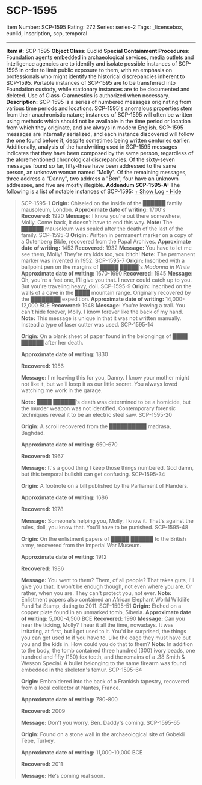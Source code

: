 # SCP-1595
Item Number: SCP-1595
Rating: 272
Series: series-2
Tags: _licensebox, euclid, inscription, scp, temporal

---

**Item #:** SCP-1595
**Object Class:** Euclid
**Special Containment Procedures:** Foundation agents embedded in archaeological services, media outlets and intelligence agencies are to identify and isolate possible instances of SCP-1595 in order to limit public exposure to them, with an emphasis on professionals who might identify the historical discrepancies inherent to SCP-1595. Portable instances of SCP-1595 are to be transferred into Foundation custody, while stationary instances are to be documented and deleted. Use of Class-C amnestics is authorized when necessary.
**Description:** SCP-1595 is a series of numbered messages originating from various time periods and locations. SCP-1595's anomalous properties stem from their anachronistic nature; instances of SCP-1595 will often be written using methods which should not be available in the time period or location from which they originate, and are always in modern English. SCP-1595 messages are internally serialized, and each instance discovered will follow the one found before it, despite sometimes being written centuries earlier.
Additionally, analysis of the handwriting used in SCP-1595 messages indicates that they have been composed by the same person, regardless of the aforementioned chronological discrepancies. Of the sixty-seven messages found so far, fifty-three have been addressed to the same person, an unknown woman named "Molly". Of the remaining messages, three address a "Danny", two address a "Ben", four have an unknown addressee, and five are mostly illegible.
**Addendum SCP-1595-A:** The following is a list of notable instances of SCP-1595:
[\+ Show Log](javascript:;)
[\- Hide](javascript:;)
> SCP-1595-1
> **Origin:** Chiseled on the inside of the ██████ family mausoleum, London.
> **Approximate date of writing:** 1700's
> **Recovered:** 1920
> **Message:** I know you're out there somewhere, Molly. Come back, it doesn't have to end this way.
> **Note:** The ██████ mausoleum was sealed after the death of the last of the family.
> SCP-1595-3
> **Origin:** Written in permanent marker on a copy of a Gutenberg Bible, recovered from the Papal Archives.
> **Approximate date of writing:** 1453
> **Recovered:** 1932
> **Message:** You have to let me see them, Molly! They're my kids too, you bitch!
> **Note:** The permanent marker was invented in 1952.
> SCP-1595-7
> **Origin:** Inscribed with a ballpoint pen on the margins of █████ █████'s _Madonna in White_
> **Approximate date of writing:** 1670-1690
> **Recovered:** 1945
> **Message:** Oh, you're a fast one, I'll give you that. I never could catch up to you. But you're traveling heavy, doll.
> SCP-1595-9
> **Origin:** Inscribed on the walls of a cave in the ████ mountain range. Originally recovered by the ████████ expedition.
> **Approximate date of writing:** 14,000-12,000 BCE
> **Recovered:** 1948
> **Message:** You're leaving a trail. You can't hide forever, Molly. I know forever like the back of my hand.
> **Note:** This message is unique in that it was not written manually. Instead a type of laser cutter was used.
> SCP-1595-14  
>    
>  **Origin:** On a blank sheet of paper found in the belongings of ████ ██████ after her death.  
>    
>  **Approximate date of writing:** 1830  
>    
>  **Recovered:** 1956  
>    
>  **Message:** I'm leaving this for you, Danny. I know your mother might not like it, but we'll keep it as our little secret. You always loved watching me work in the garage.  
>    
>  **Note:** ████ ██████'s death was determined to be a homicide, but the murder weapon was not identified. Contemporary forensic techniques reveal it to be an electric steel saw.
> SCP-1595-20  
>    
>  **Origin:** A scroll recovered from the ██████████ madrasa, Baghdad.  
>    
>  **Approximate date of writing:** 650-670  
>    
>  **Recovered:** 1967  
>    
>  **Message:** It's a good thing I keep those things numbered. God damn, but this temporal bullshit can get confusing.
> SCP-1595-34  
>    
>  **Origin:** A footnote on a bill published by the Parliament of Flanders.  
>    
>  **Approximate date of writing:** 1686  
>    
>  **Recovered:** 1978  
>    
>  **Message:** Someone's helping you, Molly, I know it. That's against the rules, doll, you know that. You'll have to be punished.
> SCP-1595-48  
>    
>  **Origin:** On the enlistment papers of █████ ██████ to the British army, recovered from the Imperial War Museum.  
>    
>  **Approximate date of writing:** 1912  
>    
>  **Recovered:** 1986  
>    
>  **Message:** You went to them? Them, of all people? That takes guts, I'll give you that. It won't be enough though, not even where you are. Or rather, when you are. They can't protect you, not ever.
> **Note:** Enlistment papers also contained an African Elephant World Wildlife Fund 1st Stamp, dating to 2011.
> SCP-1595-51
> **Origin:** Etched on a copper plate found in an unmarked tomb, Siberia.
> **Approximate date of writing:** 5,000-4,500 BCE
> **Recovered:** 1990
> **Message:** Can you hear the ticking, Molly? I hear it all the time, nowadays. It was irritating, at first, but I got used to it. You'd be surprised, the things you can get used to if you have to. Like the cage they must have put you and the kids in. How could you do that to them?
> **Note:** In addition to the body, the tomb contained three hundred (300) ivory beads, one hundred and fifty (150) fox teeth, and the remains of a .38 Smith & Wesson Special. A bullet belonging to the same firearm was found embedded in the skeleton's femur.
> SCP-1595-64  
>    
>  **Origin:** Embroidered into the back of a Frankish tapestry, recovered from a local collector at Nantes, France.  
>    
>  **Approximate date of writing:** 780-800  
>    
>  **Recovered:** 2009  
>    
>  **Message:** Don't you worry, Ben. Daddy's coming.
> SCP-1595-65  
>    
>  **Origin:** Found on a stone wall in the archaeological site of Gobekli Tepe, Turkey.  
>    
>  **Approximate date of writing:** 11,000-10,000 BCE  
>    
>  **Recovered:** 2011  
>    
>  **Message:** He's coming real soon.